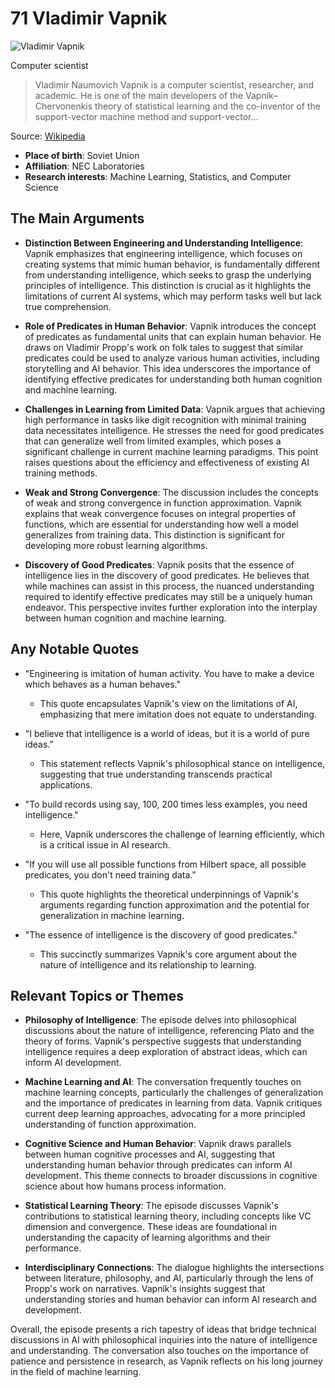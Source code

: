 # 71 Vladimir Vapnik


![Vladimir Vapnik](https://encrypted-tbn0.gstatic.com/images?q=tbn:ANd9GcRfaaM3ay01KsDGyn3xgwu4dQorbyDuk5RDk7grFw&s=0)

Computer scientist

> Vladimir Naumovich Vapnik is a computer scientist, researcher, and academic. He is one of the main developers of the Vapnik–Chervonenkis theory of statistical learning and the co-inventor of the support-vector machine method and support-vector...

Source: [Wikipedia](https://en.wikipedia.org/wiki/Vladimir_Vapnik)

- **Place of birth**: Soviet Union
- **Affiliation**: NEC Laboratories
- **Research interests**: Machine Learning, Statistics, and Computer Science


## The Main Arguments

- **Distinction Between Engineering and Understanding Intelligence**: Vapnik emphasizes that engineering intelligence, which focuses on creating systems that mimic human behavior, is fundamentally different from understanding intelligence, which seeks to grasp the underlying principles of intelligence. This distinction is crucial as it highlights the limitations of current AI systems, which may perform tasks well but lack true comprehension.

- **Role of Predicates in Human Behavior**: Vapnik introduces the concept of predicates as fundamental units that can explain human behavior. He draws on Vladimir Propp's work on folk tales to suggest that similar predicates could be used to analyze various human activities, including storytelling and AI behavior. This idea underscores the importance of identifying effective predicates for understanding both human cognition and machine learning.

- **Challenges in Learning from Limited Data**: Vapnik argues that achieving high performance in tasks like digit recognition with minimal training data necessitates intelligence. He stresses the need for good predicates that can generalize well from limited examples, which poses a significant challenge in current machine learning paradigms. This point raises questions about the efficiency and effectiveness of existing AI training methods.

- **Weak and Strong Convergence**: The discussion includes the concepts of weak and strong convergence in function approximation. Vapnik explains that weak convergence focuses on integral properties of functions, which are essential for understanding how well a model generalizes from training data. This distinction is significant for developing more robust learning algorithms.

- **Discovery of Good Predicates**: Vapnik posits that the essence of intelligence lies in the discovery of good predicates. He believes that while machines can assist in this process, the nuanced understanding required to identify effective predicates may still be a uniquely human endeavor. This perspective invites further exploration into the interplay between human cognition and machine learning.

## Any Notable Quotes

- "Engineering is imitation of human activity. You have to make a device which behaves as a human behaves."
  - This quote encapsulates Vapnik's view on the limitations of AI, emphasizing that mere imitation does not equate to understanding.

- "I believe that intelligence is a world of ideas, but it is a world of pure ideas."
  - This statement reflects Vapnik's philosophical stance on intelligence, suggesting that true understanding transcends practical applications.

- "To build records using say, 100, 200 times less examples, you need intelligence."
  - Here, Vapnik underscores the challenge of learning efficiently, which is a critical issue in AI research.

- "If you will use all possible functions from Hilbert space, all possible predicates, you don't need training data."
  - This quote highlights the theoretical underpinnings of Vapnik's arguments regarding function approximation and the potential for generalization in machine learning.

- "The essence of intelligence is the discovery of good predicates."
  - This succinctly summarizes Vapnik's core argument about the nature of intelligence and its relationship to learning.

## Relevant Topics or Themes

- **Philosophy of Intelligence**: The episode delves into philosophical discussions about the nature of intelligence, referencing Plato and the theory of forms. Vapnik's perspective suggests that understanding intelligence requires a deep exploration of abstract ideas, which can inform AI development.

- **Machine Learning and AI**: The conversation frequently touches on machine learning concepts, particularly the challenges of generalization and the importance of predicates in learning from data. Vapnik critiques current deep learning approaches, advocating for a more principled understanding of function approximation.

- **Cognitive Science and Human Behavior**: Vapnik draws parallels between human cognitive processes and AI, suggesting that understanding human behavior through predicates can inform AI development. This theme connects to broader discussions in cognitive science about how humans process information.

- **Statistical Learning Theory**: The episode discusses Vapnik's contributions to statistical learning theory, including concepts like VC dimension and convergence. These ideas are foundational in understanding the capacity of learning algorithms and their performance.

- **Interdisciplinary Connections**: The dialogue highlights the intersections between literature, philosophy, and AI, particularly through the lens of Propp's work on narratives. Vapnik's insights suggest that understanding stories and human behavior can inform AI research and development.

Overall, the episode presents a rich tapestry of ideas that bridge technical discussions in AI with philosophical inquiries into the nature of intelligence and understanding. The conversation also touches on the importance of patience and persistence in research, as Vapnik reflects on his long journey in the field of machine learning.